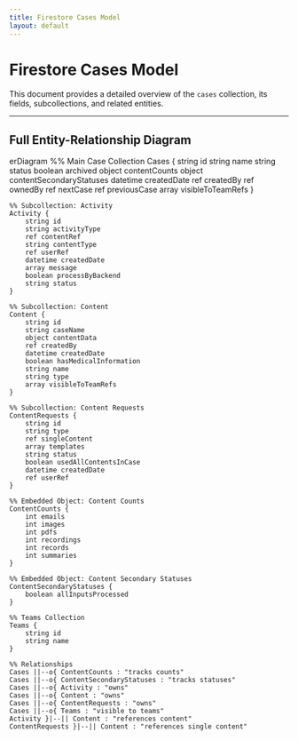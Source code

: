 ```yaml
---
title: Firestore Cases Model
layout: default
---
```


# Firestore Cases Model

This document provides a detailed overview of the `cases` collection, its fields, subcollections, and related entities.

---

## Full Entity-Relationship Diagram

<div class="mermaid">
erDiagram
    %% Main Case Collection
    Cases {
        string id
        string name
        string status
        boolean archived
        object contentCounts
        object contentSecondaryStatuses
        datetime createdDate
        ref createdBy
        ref ownedBy
        ref nextCase
        ref previousCase
        array visibleToTeamRefs
    }

    %% Subcollection: Activity
    Activity {
        string id
        string activityType
        ref contentRef
        string contentType
        ref userRef
        datetime createdDate
        array message
        boolean processByBackend
        string status
    }

    %% Subcollection: Content
    Content {
        string id
        string caseName
        object contentData
        ref createdBy
        datetime createdDate
        boolean hasMedicalInformation
        string name
        string type
        array visibleToTeamRefs
    }

    %% Subcollection: Content Requests
    ContentRequests {
        string id
        string type
        ref singleContent
        array templates
        string status
        boolean usedAllContentsInCase
        datetime createdDate
        ref userRef
    }

    %% Embedded Object: Content Counts
    ContentCounts {
        int emails
        int images
        int pdfs
        int recordings
        int records
        int summaries
    }

    %% Embedded Object: Content Secondary Statuses
    ContentSecondaryStatuses {
        boolean allInputsProcessed
    }

    %% Teams Collection
    Teams {
        string id
        string name
    }

    %% Relationships
    Cases ||--o{ ContentCounts : "tracks counts"
    Cases ||--o{ ContentSecondaryStatuses : "tracks statuses"
    Cases ||--o{ Activity : "owns"
    Cases ||--o{ Content : "owns"
    Cases ||--o{ ContentRequests : "owns"
    Cases ||--o{ Teams : "visible to teams"
    Activity }|--|| Content : "references content"
    ContentRequests }|--|| Content : "references single content"
</div>
